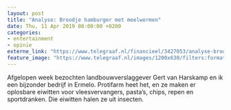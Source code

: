 ```yaml
---
layout: post
title: "Analyse: Broodje hamburger met meelwormen"
date: Thu, 11 Apr 2019 08:00:00 +0200
categories: 
- entertainment 
- opinie 
externe_link: "https://www.telegraaf.nl/financieel/3427053/analyse-broodje-hamburger-met-meelwormen"
feature_image: "https://www.telegraaf.nl/images/1200x630/filters:format(jpeg):quality(80)/cdn-kiosk-api.telegraaf.nl/2bc7183c-5c3a-11e9-8fb5-02c309bc01c1.png"
---
```


<p class="intro">Afgelopen week bezochten landbouwverslaggever Gert van Harskamp en ik een bijzonder bedrijf in Ermelo. Protifarm heet het, en ze maken er oplosbare eiwitten voor vleesvervangers, pasta’s, chips, repen en sportdranken. Die eiwitten halen ze uit insecten.</p>
